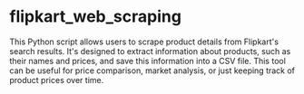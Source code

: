 # flipkart_web_scraping
This Python script allows users to scrape product details from Flipkart's search results. It's designed to extract information about products, such as their names and prices, and save this information into a CSV file. This tool can be useful for price comparison, market analysis, or just keeping track of product prices over time.
